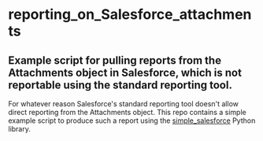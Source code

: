 # reporting_on_Salesforce_attachments
## Example script for pulling reports from the Attachments object in Salesforce, which is not reportable using the standard reporting tool.

For whatever reason Salesforce's standard reporting tool doesn't allow direct reporting from the Attachments object. 
This repo contains a simple example script to produce such a report using the <a href ="https://github.com/simple-salesforce/simple-salesforce">simple_salesforce</a> Python library.
